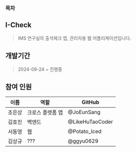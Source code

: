### 목차

## I-Check
> IMS 연구실의 출석체크 앱, 관리자용 웹 어플리케이션입니다.


## 개발기간
> 2024-09-24 ~ 진행중


## 참여 인원
|이름|역할|GitHub|
|------|---|---|
|조은상|크로스 플랫폼 앱|@JoEunSang|
|김호진|백엔드|@LikeHuTaoCoder|
|서동영|웹|@Potato_Iced|
|김상규|???|@ggyu0629|


